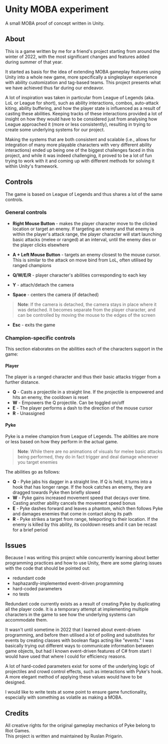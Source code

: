 # Unity MOBA experiment
A small MOBA proof of concept written in Unity.


## About


This is a game written by me for a friend's project starting from around the winter of 2022, with the most significant changes and features added during summer of that year.  

It started as basis for the idea of extending MOBA gameplay features using Unity into a whole new game, more specifically a singleplayer experience with ability customization and tag-based teams. This project presents what we have achieved thus far during our endeavor.  

A lot of inspiration was taken in particular from League of Legends (aka. LoL or League for short), such as ability interactions, combos, auto-attack kiting, ability buffering, and how the player state is influenced as a result of casting these abilities. Keeping tracks of these interactions provided a lot of insight on how they would have to be considered just from analysing how League approached it (more or less consistently), resulting in trying to create some underlying systems for our project.  

Making the systems that are both consistent and scalable (i.e., allows for integration of many more playable characters with very different ability interactions) ended up being one of the biggest challenges faced in this project, and while it was indeed challenging, it proved to be a lot of fun trying to work with it and coming up with different methods for solving it within Unity's framework.


## Controls


The game is based on League of Legends and thus shares a lot of the same controls.


### General controls


* **Right Mouse Button**	- makes the player character move to the clicked location or target an enemy. If targeting an enemy and that enemy is within the player's attack range, the player character will start launching basic attacks (melee or ranged) at an interval, until the enemy dies or the player clicks elsewhere

* **A + Left Mouse Button**		- targets an enemy closest to the mouse cursor. This is similar to the attack on move bind from LoL, often utilised by ranged champions  

* **Q/W/E/R**	- player character's abilities corresponding to each key

* **Y**			- attach/detach the camera  
* **Space**		- centers the camera (if detached)  

> **Note**: If the camera is detached, the camera stays in place where it was detached. It becomes separate from the player character, and can be controlled by moving the mouse to the edges of the screen  

* **Esc**		- exits the game


### Champion-specific controls

This section elaborates on the abilities each of the characters support in the game:


#### Player  

The player is a ranged character and thus their basic attacks trigger from a further distance.

* **Q** - Casts a projectile in a straight line. If the projectile is empowered and hits an enemy, the cooldown is reset  
* **W** - Empowers the Q projectile. Can be toggled on/off  
* **E** - The player performs a dash to the direction of the mouse cursor  
* **R** - Unassigned  


#### Pyke

Pyke is a melee champion from League of Legends. The abilities are more or less based on how they perform in the actual game.  
> **Note**: While there are no animations of visuals for melee basic attacks being performed, they do in fact trigger and deal damage whenever you target enemies  

The abilities go as follows:  

* **Q** - Pyke jabs his dagger in a straight line. If Q is held, it turns into a hook that has longer range. If the hook catches an enemy, they are dragged towards Pyke then briefly slowed  
* **W** - Pyke gains increased movement speed that decays over time. Casting another ability cancels the movement speed bonus  
* **E** - Pyke dashes forward and leaves a phantom, which then follows Pyke and damages enemies that come in contact along its path  
* **R** - Pyke strikes a target from range, teleporting to their location. If the enemy is killed by this ability, its cooldown resets and it can be recast for a brief period  


## Issues


Because I was writing this project while concurrently learning about better programming practices and how to use Unity, there are some glaring issues with the code that should be pointed out:  
* redundant code
* haphazardly-implemented event-driven programming
* hard-coded parameters
* no tests

Redundant code currently exists as a result of creating Pyke by duplicating all the player code. It is a temporary attempt at implementing multiple characters in the game to see how the underlying systems can accommodate them.

It wasn't until sometime in 2022 that I learned about event-driven programming, and before then utilised a lot of polling and substitutes for events by creating classes with boolean flags acting like "events." I was basically trying out different ways to communicate information between game objects, but had I known event-driven features of C# from start I would have used that where I could for efficiency reasons.

A lot of hard-coded parameters exist for some of the underlying logic of projectiles and crowd control effects, such as interactions with Pyke's hook. A more elegant method of applying these values would have to be designed.

I would like to write tests at some point to ensure game functionality, especially with something as volatile as making a MOBA.


## Credits


All creative rights for the original gameplay mechanics of Pyke belong to Riot Games.  
This project is written and maintained by Ruslan Prigarin.


